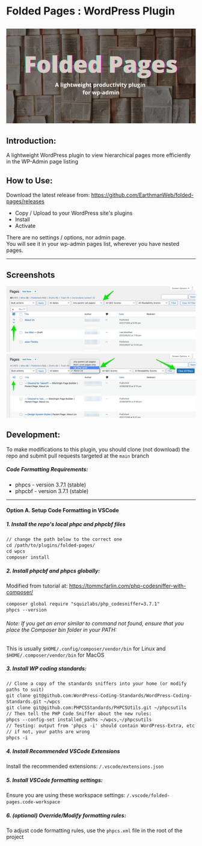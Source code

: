 # Folded Pages : WordPress Plugin
![Folded Pages - Banner Image](/images/banner-mid.jpeg)
---
## Introduction:
A lightweight WordPress plugin to view hierarchical pages more efficiently in the WP-Admin page listing

## How to Use:

Download the latest release from:
https://github.com/EarthmanWeb/folded-pages/releases

- Copy / Upload to your WordPress site's plugins
- Install
- Activate

There are no settings / options, nor admin page.  
You will see it in your wp-admin pages list, wherever you have nested pages.

---

## Screenshots

![Folded Pages - Screenshot 1](/images/screenshot-1a.png)
![Folded Pages - Screenshot 2](/images/screenshot-2a.png)

## Development:

To make modifications to this plugin, you should clone (not download) the repo and submit pull requests targeted at the `main` branch

##### Code Formatting Requirements:
- phpcs - version 3.7.1 (stable) 
- phpcbf - version 3.7.1 (stable)

---
#### Option A. Setup Code Formatting in VSCode

##### 1. Install the repo's local phpc and phpcbf files
```
// change the path below to the correct one
cd /path/to/plugins/folded-pages/
cd wpcs
composer install
```
##### 2. Install phpcbf and phpcs globally:

Modified from tutorial at: 
https://tommcfarlin.com/php-codesniffer-with-composer/

```
composer global require "squizlabs/php_codesniffer=3.7.1"
phpcs --version
```
###### _Note: If you get an error similar to command not found, ensure that you place the Composer bin folder in your PATH:_

This is usually `$HOME/.config/composer/vendor/bin` for Linux and `$HOME/.composer/vendor/bin` for MacOS

##### 3. Install WP coding standards:
```
// Clone a copy of the standards sniffers into your home (or modify paths to suit)
git clone git@github.com:WordPress-Coding-Standards/WordPress-Coding-Standards.git ~/wpcs
git clone git@github.com:PHPCSStandards/PHPCSUtils.git ~/phpcsutils
// Then tell the PHP Code Sniffer about the new rules:
phpcs --config-set installed_paths ~/wpcs,~/phpcsutils
// Testing: output from 'phpcs -i' should contain WordPress-Extra, etc 
// if not, your paths are wrong
phpcs -i
```

##### 4. Install Recommended VSCode Extensions
Install the recommended extensions: 
`/.vscode/extensions.json`

##### 5. Install VSCode formatting settings:
Ensure you are using these workspace settings: 
`/.vscode/folded-pages.code-workspace`

##### 6. (optional) Override/Modify formatting rules:
To adjust code formatting rules, use the `phpcs.xml` file in the root of the project
